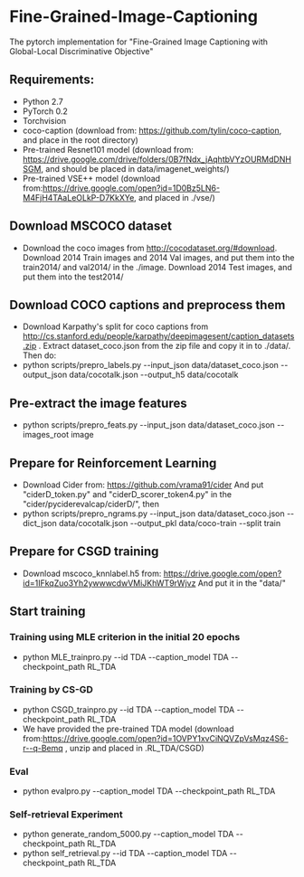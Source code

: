 # Fine-Grained-Image-Captioning
The pytorch implementation for "Fine-Grained Image Captioning with Global-Local Discriminative Objective"

## Requirements: ##
- Python 2.7
- PyTorch 0.2
- Torchvision
- coco-caption (download from: https://github.com/tylin/coco-caption, and place in the root directory)
- Pre-trained Resnet101 model (download from: https://drive.google.com/drive/folders/0B7fNdx_jAqhtbVYzOURMdDNHSGM, and should be placed in data/imagenet_weights/)
- Pre-trained VSE++ model (download from:https://drive.google.com/open?id=1D0Bz5LN6-M4FjH4TAaLeOLkP-D7KkXYe, and placed in ./vse/)

## Download MSCOCO dataset ##
- Download the coco images from http://cocodataset.org/#download. Download 2014 Train images and 2014 Val images, and put them into the train2014/ and val2014/ in the ./image.
Download 2014 Test images, and put them into the test2014/

## Download COCO captions and preprocess them ##
- Download Karpathy's split for coco captions from http://cs.stanford.edu/people/karpathy/deepimagesent/caption_datasets.zip .
Extract dataset_coco.json from the zip file and copy it in to ./data/. Then do:
- python scripts/prepro_labels.py --input_json data/dataset_coco.json --output_json data/cocotalk.json --output_h5 data/cocotalk

## Pre-extract the image features ##
- python scripts/prepro_feats.py --input_json data/dataset_coco.json --images_root image

## Prepare for Reinforcement Learning ##
- Download Cider from: https://github.com/vrama91/cider
And put "ciderD_token.py" and "ciderD_scorer_token4.py" in the "cider/pyciderevalcap/ciderD/", then
- python scripts/prepro_ngrams.py --input_json data/dataset_coco.json --dict_json data/cocotalk.json --output_pkl data/coco-train --split train

## Prepare for CSGD training ##
- Download mscoco_knnlabel.h5 from: https://drive.google.com/open?id=1IFkqZuo3Yh2ywwwcdwVMiJKhWT9rWjvz And put it in the "data/"

## Start training ##
### Training using MLE criterion in the initial 20 epochs ###
- python MLE_trainpro.py --id TDA --caption_model TDA --checkpoint_path RL_TDA

### Training by CS-GD ###
- python CSGD_trainpro.py --id TDA --caption_model TDA --checkpoint_path RL_TDA
- We have provided the pre-trained TDA model (download from:https://drive.google.com/open?id=1OVPY1xvCiNQVZpVsMqz4S6-r--q-Bemq , unzip and placed in .RL_TDA/CSGD)

### Eval ###
- python evalpro.py --caption_model TDA --checkpoint_path RL_TDA

### Self-retrieval Experiment ###
- python generate_random_5000.py  --caption_model TDA --checkpoint_path RL_TDA
- python self_retrieval.py --id TDA --caption_model TDA --checkpoint_path RL_TDA




